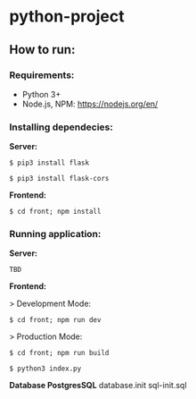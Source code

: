 # python-project

## How to run:
### Requirements:
 - Python 3+
 - Node.js, NPM: https://nodejs.org/en/
 
### Installing dependecies:

**Server:**

```$ pip3 install flask```

```$ pip3 install flask-cors```

**Frontend:**

```$ cd front; npm install```

### Running application:

**Server:**

```TBD```

**Frontend:**

\> Development Mode:

```$ cd front; npm run dev```

\> Production Mode:

```$ cd front; npm run build```

```$ python3 index.py```

**Database PostgresSQL**
database.init
sql-init.sql
